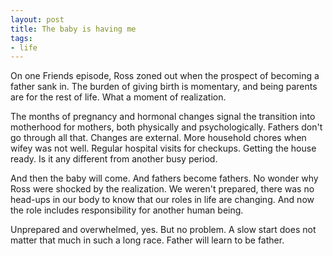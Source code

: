 ```yaml
---
layout: post
title: The baby is having me 
tags:
- life
---
```


On one Friends episode, Ross zoned out when the prospect of becoming a father sank in. The burden of giving birth is momentary, and being parents are for the rest of life. What a moment of realization. 

The months of pregnancy and hormonal changes signal the transition into motherhood for mothers, both physically and psychologically. Fathers don't go through all that. Changes are external. More household chores when wifey was not well. Regular hospital visits for checkups. Getting the house ready. Is it any different from another busy period. 

And then the baby will come. And fathers become fathers. No wonder why Ross were shocked by the realization. We weren't prepared, there was no head-ups in our body to know that our roles in life are changing. And now the role includes responsibility for another human being. 

Unprepared and overwhelmed, yes. But no problem. A slow start does not matter that much in such a long race. Father will learn to be father. 

